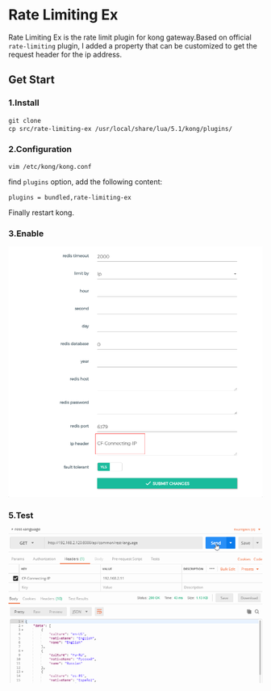 # Rate Limiting Ex

Rate Limiting Ex is the rate limit plugin for kong gateway.Based on official `rate-limiting` plugin, I added a property that can be customized to get the request header for the ip address.

## Get Start

### 1.Install

````shell
git clone 
cp src/rate-limiting-ex /usr/local/share/lua/5.1/kong/plugins/
````

### 2.Configuration

```shell
vim /etc/kong/kong.conf
```

find `plugins` option, add the following content:

````
plugins = bundled,rate-limiting-ex
````

Finally restart kong.

### 3.Enable

![1540973204379](assets/1540973204379.png)

### 5.Test

![1540973204379](assets/ys.gif)
